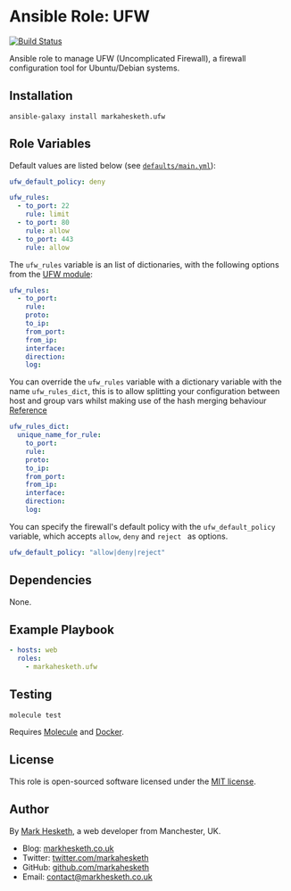 # Ansible Role: UFW

[![Build Status](https://travis-ci.org/markahesketh/ansible-role-ufw.svg?branch=master)](https://travis-ci.org/markahesketh/ansible-role-ufw)

Ansible role to manage UFW (Uncomplicated Firewall), a firewall configuration tool for Ubuntu/Debian systems.

## Installation

```
ansible-galaxy install markahesketh.ufw
```

## Role Variables

Default values are listed below (see [`defaults/main.yml`](defaults/main.yml)):

```yml
ufw_default_policy: deny

ufw_rules:
  - to_port: 22
    rule: limit
  - to_port: 80
    rule: allow
  - to_port: 443
    rule: allow
```

The `ufw_rules` variable is an list of dictionaries, with the following options from the [UFW module](http://docs.ansible.com/ansible/latest/ufw_module.html):

```yml
ufw_rules:
  - to_port:
    rule:
    proto:
    to_ip:
    from_port:
    from_ip:
    interface:
    direction:
    log:
```
You can override the `ufw_rules` variable with a dictionary variable with the name `ufw_rules_dict`, this is to allow splitting your configuration between host and group vars whilst making use of the hash merging behaviour [Reference](http://docs.ansible.com/ansible/latest/intro_configuration.html#hash-behaviour)
```yml
ufw_rules_dict:
  unique_name_for_rule:
    to_port:
    rule:
    proto:
    to_ip:
    from_port:
    from_ip:
    interface:
    direction:
    log:
```

You can specify the firewall's default policy with the `ufw_default_policy` variable, which accepts `allow`, `deny` and `reject ` as options.

```yml
ufw_default_policy: "allow|deny|reject"
```

## Dependencies

None.

## Example Playbook

```yml
- hosts: web
  roles:
    - markahesketh.ufw
```

## Testing

    molecule test

Requires [Molecule](https://molecule.readthedocs.io/en/latest/) and [Docker](https://docs.docker.com/engine/installation/).

## License

This role is open-sourced software licensed under the [MIT license](http://opensource.org/licenses/MIT).

## Author

By [Mark Hesketh](https://www.markhesketh.co.uk/), a web developer from Manchester, UK.

* Blog: [markhesketh.co.uk](https://www.markhesketh.co.uk/)
* Twitter: [twitter.com/markahesketh](https://www.twitter.com/markahesketh/)
* GitHub: [github.com/markahesketh](http://www.github.com/heskethm/)
* Email: [contact@markhesketh.co.uk](mailto:contact@markhesketh.co.uk)
